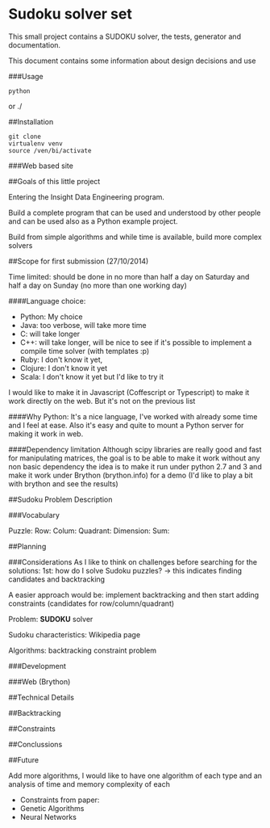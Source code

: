 # Sudoku solver set

This small project contains a SUDOKU solver, the tests, generator and documentation.

This document contains some information about design decisions and use

###Usage
    
    python 
    
or
    ./
    
##Installation

    git clone 
    virtualenv venv
    source /ven/bi/activate
    
    
###Web based site
    
    
##Goals of this little project

Entering the Insight Data Engineering program.

Build a complete program that can be used and understood by other people and can be used also as a Python example project.

Build from simple algorithms and while time is available, build more complex solvers

##Scope for first submission (27/10/2014)

Time limited: should be done in no more than half a day on Saturday and half a day on Sunday (no more than one working day)

####Language choice:
 * Python: My choice
 * Java: too verbose, will take more time
 * C: will take longer
 * C++: will take longer, will be nice to see if it's possible to implement a compile time solver (with templates :p)
 * Ruby: I don't know it yet, 
 * Clojure: I don't know it yet
 * Scala: I don't know it yet but I'd like to try it

I would like to make it in Javascript (Coffescript or Typescript) to make it work directly on the web. But it's not on the previous list

####Why Python:
It's a nice language, I've worked with already some time and I feel at ease.
Also it's easy and quite to mount a Python server for making it work in web.

####Dependency limitation
Although scipy libraries are really good and fast for manipulating matrices, the goal is to be able to make it work without any non basic dependency
the idea is to make it run under python 2.7 and 3 and make it work under Brython (brython.info) for a demo (I'd like to play a bit with brython and see the results)

##Sudoku Problem Description


###Vocabulary

Puzzle: 
Row:
Colum:
Quadrant:
Dimension:
Sum:


##Planning

###Considerations
As I like to think on challenges before searching for the solutions:
1st: how do I solve Sudoku puzzles? -> this indicates finding candidates and backtracking

A easier approach would be: implement backtracking and then start adding constraints (candidates for row/column/quadrant)


Problem: **SUDOKU** solver

Sudoku characteristics:
    []() Wikipedia page
    

Algorithms:
    backtracking
    constraint problem
    


###Development


###Web (Brython)

##Technical Details

##Backtracking

##Constraints

##Conclussions

##Future

Add more algorithms, 
I would like to have one algorithm of each type and an analysis of time and memory complexity of each

 * Constraints from paper: <!--TODO-->
 * Genetic Algorithms
 * Neural Networks
